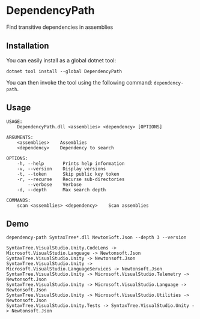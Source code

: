 # DependencyPath
Find transitive dependencies in assemblies

## Installation

You can easily install as a global dotnet tool:
```
dotnet tool install --global DependencyPath
```
You can then invoke the tool using the following command: `dependency-path`.

## Usage
```
USAGE:
    DependencyPath.dll <assemblies> <dependency> [OPTIONS]

ARGUMENTS:
    <assemblies>    Assemblies
    <dependency>    Dependency to search

OPTIONS:
    -h, --help       Prints help information
    -v, --version    Display versions
    -t, --token      Skip public key token
    -r, --recurse    Recurse sub-directories
        --verbose    Verbose
    -d, --depth      Max search depth

COMMANDS:
    scan <assemblies> <dependency>    Scan assemblies
```

## Demo

```
dependency-path SyntaxTree*.dll NewtonSoft.Json --depth 3 --version

SyntaxTree.VisualStudio.Unity.CodeLens -> Microsoft.VisualStudio.Language -> Newtonsoft.Json
SyntaxTree.VisualStudio.Unity -> Newtonsoft.Json
SyntaxTree.VisualStudio.Unity -> Microsoft.VisualStudio.LanguageServices -> Newtonsoft.Json
SyntaxTree.VisualStudio.Unity -> Microsoft.VisualStudio.Telemetry -> Newtonsoft.Json
SyntaxTree.VisualStudio.Unity -> Microsoft.VisualStudio.Language -> Newtonsoft.Json
SyntaxTree.VisualStudio.Unity -> Microsoft.VisualStudio.Utilities -> Newtonsoft.Json
SyntaxTree.VisualStudio.Unity.Tests -> SyntaxTree.VisualStudio.Unity -> Newtonsoft.Json
```
